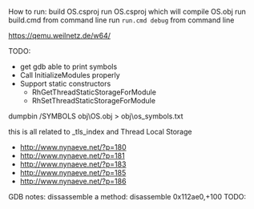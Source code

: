 ﻿How to run:
  build OS.csproj
  run OS.csproj which will compile OS.obj
  run build.cmd from command line
  run `run.cmd debug` from command line


https://qemu.weilnetz.de/w64/

TODO:
* get gdb able to print symbols
* Call InitializeModules properly
* Support static constructors
  * RhGetThreadStaticStorageForModule
  * RhSetThreadStaticStorageForModule


dumpbin /SYMBOLS obj\OS.obj > obj\os_symbols.txt

this is all related to _tls_index and Thread Local Storage
* http://www.nynaeve.net/?p=180
* http://www.nynaeve.net/?p=181
* http://www.nynaeve.net/?p=183
* http://www.nynaeve.net/?p=185
* http://www.nynaeve.net/?p=186


GDB notes:
  dissassemble a method:
    disassemble 0x112ae0,+100
TODO:
